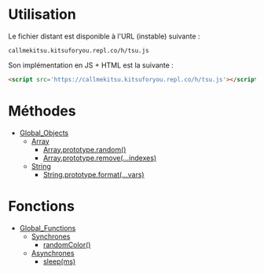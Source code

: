 # Utilisation
Le fichier distant est disponible à l'URL (instable) suivante :
```
callmekitsu.kitsuforyou.repl.co/h/tsu.js
```
Son implémentation en JS + HTML est la suivante :
```html
<script src='https://callmekitsu.kitsuforyou.repl.co/h/tsu.js'></script>
```
# Méthodes

* [Global_Objects](./Objects)
  * [Array](./Objects/Array/)
    * [Array.prototype.random()](./Objects/Array/random)
    * [Array.prototype.remove(...indexes)](./Objects/Array/remove)
  * [String](./Objects/String/)
    * [String.prototype.format(...vars)](./Objects/String/format)

# Fonctions

* [Global_Functions](./Functions)
  * [Synchrones](./Functions/Sync)
    * [randomColor()](./Functions/Sync/randomColor)
  * [Asynchrones](./Functions/Async)
    * [sleep(ms)](.Functions/Async/sleep)
